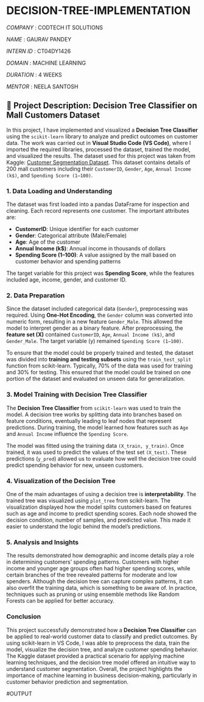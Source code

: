 # DECISION-TREE-IMPLEMENTATION

*COMPANY* : CODTECH IT SOLUTIONS

*NAME* : GAURAV PANDEY

*INTERN ID* : CT04DY1426

*DOMAIN* : MACHINE LEARNING

*DURATION* : 4 WEEKS

*MENTOR* : NEELA SANTOSH

## 📄 Project Description: Decision Tree Classifier on Mall Customers Dataset

In this project, I have implemented and visualized a **Decision Tree Classifier** using the `scikit-learn` library to analyze and predict outcomes on customer data. The work was carried out in **Visual Studio Code (VS Code)**, where I imported the required libraries, processed the dataset, trained the model, and visualized the results. The dataset used for this project was taken from Kaggle: [Customer Segmentation Dataset](https://www.kaggle.com/datasets/vjchoudhary7/customer-segmentation-tutorial-in-python). This dataset contains details of 200 mall customers including their `CustomerID`, `Gender`, `Age`, `Annual Income (k$)`, and `Spending Score (1–100)`.

### 1. Data Loading and Understanding

The dataset was first loaded into a pandas DataFrame for inspection and cleaning. Each record represents one customer. The important attributes are:

* **CustomerID**: Unique identifier for each customer
* **Gender**: Categorical attribute (Male/Female)
* **Age**: Age of the customer
* **Annual Income (k\$)**: Annual income in thousands of dollars
* **Spending Score (1–100)**: A value assigned by the mall based on customer behavior and spending patterns

The target variable for this project was **Spending Score**, while the features included age, income, gender, and customer ID.

### 2. Data Preparation

Since the dataset included categorical data (`Gender`), preprocessing was required. Using **One-Hot Encoding**, the `Gender` column was converted into numeric form, resulting in a new feature `Gender_Male`. This allowed the model to interpret gender as a binary feature. After preprocessing, the **feature set (X)** contained `CustomerID`, `Age`, `Annual Income (k$)`, and `Gender_Male`. The target variable (y) remained `Spending Score (1–100)`.

To ensure that the model could be properly trained and tested, the dataset was divided into **training and testing subsets** using the `train_test_split` function from scikit-learn. Typically, 70% of the data was used for training and 30% for testing. This ensured that the model could be trained on one portion of the dataset and evaluated on unseen data for generalization.

### 3. Model Training with Decision Tree Classifier

The **Decision Tree Classifier** from `scikit-learn` was used to train the model. A decision tree works by splitting data into branches based on feature conditions, eventually leading to leaf nodes that represent predictions. During training, the model learned how features such as `Age` and `Annual Income` influence the `Spending Score`.

The model was fitted using the training data `(X_train, y_train)`. Once trained, it was used to predict the values of the test set `(X_test)`. These predictions (`y_pred`) allowed us to evaluate how well the decision tree could predict spending behavior for new, unseen customers.

### 4. Visualization of the Decision Tree

One of the main advantages of using a decision tree is **interpretability**. The trained tree was visualized using `plot_tree` from scikit-learn. The visualization displayed how the model splits customers based on features such as age and income to predict spending scores. Each node showed the decision condition, number of samples, and predicted value. This made it easier to understand the logic behind the model’s predictions.

### 5. Analysis and Insights

The results demonstrated how demographic and income details play a role in determining customers’ spending patterns. Customers with higher income and younger age groups often had higher spending scores, while certain branches of the tree revealed patterns for moderate and low spenders. Although the decision tree can capture complex patterns, it can also overfit the training data, which is something to be aware of. In practice, techniques such as pruning or using ensemble methods like Random Forests can be applied for better accuracy.

### Conclusion

This project successfully demonstrated how a **Decision Tree Classifier** can be applied to real-world customer data to classify and predict outcomes. By using scikit-learn in VS Code, I was able to preprocess the data, train the model, visualize the decision tree, and analyze customer spending behavior. The Kaggle dataset provided a practical scenario for applying machine learning techniques, and the decision tree model offered an intuitive way to understand customer segmentation. Overall, the project highlights the importance of machine learning in business decision-making, particularly in customer behavior prediction and segmentation.

#OUTPUT
